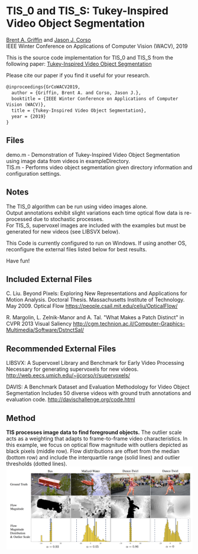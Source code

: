# TIS_0 and TIS_S: Tukey-Inspired Video Object Segmentation
[Brent A. Griffin](https://www.griffb.com) and [Jason J. Corso](http://web.eecs.umich.edu/~jjcorso/)<br />
IEEE Winter Conference on Applications of Computer Vision (WACV), 2019 <br />

This is the source code implementation for TIS_0 and TIS_S from the following paper:
[Tukey-Inspired Video Object Segmentation](https://www.google.com "ArXiV Paper")<br />


Please cite our paper if you find it useful for your research.
```
@inproceedings{GrCoWACV2019,
  author = {Griffin, Brent A. and Corso, Jason J.},
  booktitle = {IEEE Winter Conference on Applications of Computer Vision (WACV)},
  title = {Tukey-Inspired Video Object Segmentation},
  year = {2019}
}
```

## Files

demo.m - Demonstration of Tukey-Inspired Video Object Segmentation using image data from videos in exampleDirectory.<br />
TIS.m - Performs video object segmentation given directory information and configuration settings.

## Notes 

The TIS_0 algorithm can be run using video images alone.<br />
Output annotations exhibit slight variations each time optical flow data is re-processed due to stochastic processes.<br />
For TIS_S, supervoxel images are included with the examples but must be generated for new videos (see LIBSVX below).

This Code is currently configured to run on Windows. If using another OS, reconfigure the external files listed below for best results.

Have fun!

## Included External Files

C. Liu. Beyond Pixels: Exploring New Representations and Applications for Motion Analysis. Doctoral Thesis. Massachusetts Institute of Technology. May 2009.
	Optical Flow
	https://people.csail.mit.edu/celiu/OpticalFlow/
	
R. Margolin, L. Zelnik-Manor and A. Tal. "What Makes a Patch Distinct" in CVPR 2013
	Visual Saliency
	http://cgm.technion.ac.il/Computer-Graphics-Multimedia/Software/DstnctSal/


## Recommended External Files

LIBSVX: A Supervoxel Library and Benchmark for Early Video Processing
	Necessary for generating supervoxels for new videos.
	http://web.eecs.umich.edu/~jjcorso/r/supervoxels/

DAVIS: A Benchmark Dataset and Evaluation Methodology for Video Object Segmentation
	Includes 50 diverse videos with ground truth annotations and evaluation code.
	http://davischallenge.org/code.html


## Method

__TIS processes image data to find foreground objects.__ The outlier scale acts as a weighting that adapts to frame-to-frame video characteristics. In this example, we focus on optical flow magnitude with outliers depicted as black pixels (middle row). Flow distributions are offset from the median (bottom row) and include the interquartile range (solid lines) and outlier thresholds (dotted lines).
![alt text](https://github.com/griffbr/TIS/blob/master/figures/TIS_data.png "TIS processing of image data to find foreground objects")
<br />

